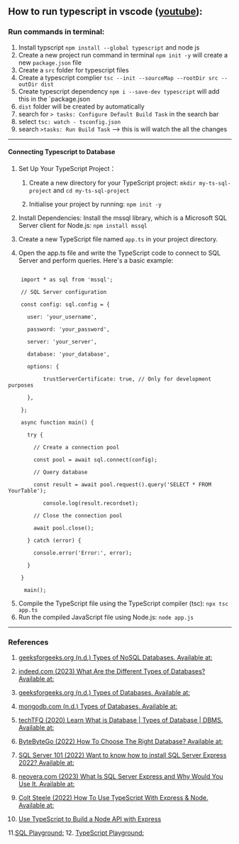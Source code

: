 ## How to run typescript in vscode ([youtube](https://www.youtube.com/watch?v=4zdBk6wisxc)): 

### Run commands in terminal: 
1. Install typscript `npm install --global typescript` and node js
2. Create a new project run command in terminal `npm init -y` will create a new `package.json` file
2. Create a `src` folder for typescript files  
3. Create a typescript complier `tsc --init --sourceMap --rootDir src --outDir dist`
4. Create typescript dependency `npm i --save-dev typescript` will add this in the `package.json 
5. `dist` folder will be created by automatically 
6. search for `> tasks: Configure Default Build Task` in the search bar
7. select `tsc: watch - tsconfig.json`
8. search `>tasks: Run Build Task` --> this is will watch the all the changes 

---

#### Connecting Typescript to Database
1. Set Up Your TypeScript Project：
    1. Create a new directory for your TypeScript project: `mkdir my-ts-sql-project` and  `cd my-ts-sql-project`

    2. Initialise your project by running: `npm init -y`

2. Install Dependencies: Install the mssql library, which is a Microsoft SQL Server client for Node.js: `npm install mssql`

3. Create a new TypeScript file named `app.ts` in your project directory.
4. Open the app.ts file and write the TypeScript code to connect to SQL Server and perform queries. Here's a basic example:

```

    import * as sql from 'mssql';
    
    // SQL Server configuration
    
    const config: sql.config = {
    
      user: 'your_username',
    
      password: 'your_password',
    
      server: 'your_server',
    
      database: 'your_database',
    
      options: {
    
           trustServerCertificate: true, // Only for development purposes
    
      },
    
    };
    
    async function main() {
    
      try {
    
        // Create a connection pool
    
        const pool = await sql.connect(config);
    
        // Query database
    
        const result = await pool.request().query('SELECT * FROM YourTable');
    
           console.log(result.recordset);
    
        // Close the connection pool
    
        await pool.close();
    
      } catch (error) {
    
        console.error('Error:', error);
    
      }
    
    }
    
     main();

```

5. Compile the TypeScript file using the TypeScript compiler (tsc): `npx tsc app.ts`
6. Run the compiled JavaScript file using Node.js: `node app.js`


---
### References
1. [geeksforgeeks.org (n.d.) Types of NoSQL Databases. Available at:](https://www.geeksforgeeks.org/types-of-nosql-databases/)

2. [indeed.com (2023) What Are the Different Types of Databases? Available at:](https://www.indeed.com/career-advice/career-development/types-of-databases)

3. [geeksforgeeks.org (n.d.) Types of Databases. Available at:](https://www.geeksforgeeks.org/types-of-databases/)

4. [mongodb.com (n.d.) Types of Databases. Available at:](https://www.mongodb.com/databases/types)

5. [techTFQ  (2020) Learn What is Database | Types of Database | DBMS. Available at:](https://www.youtube.com/watch?v=j09EQ-xlh88)

6. [ByteByteGo  (2022) How To Choose The Right Database? Available at:](https://www.youtube.com/watch?v=kkeFE6iRfMM)

7. [SQL Server 101 (2022) Want to know how to install SQL Server Express 2022? Available at:](https://www.youtube.com/watch?v=PBG40wvhiG0)

8. [neovera.com (2023) What Is SQL Server Express and Why Would You Use It. Available at:](https://neovera.com/sql-server-express-use/)

9. [Colt Steele (2022) How To Use TypeScript With Express & Node. Available at:](https://www.youtube.com/watch?v=qy8PxD3alWw)
10. [Use TypeScript to Build a Node API with Express](https://developer.okta.com/blog/2018/11/15/node-express-typescript)

11.[SQL Playground:](https://www.db-fiddle.com/)
12. [TypeScript Playground:](https://www.typescriptlang.org/play?#code/PTAEHUFMBsGMHsC2lQBd5oBYoCoE8AHSAZVgCcBLA1UABWgEM8BzM+AVwDsATAGiwoBnUENANQAd0gAjQRVSQAUCEmYKsTKGYUAbpGF4OY0BoadYKdJMoL+gzAzIoz3UNEiPOofEVKVqAHSKymAAmkYI7NCuqGqcANag8ABmIjQUXrFOKBJMggBcISGgoAC0oACCbvCwDKgU8JkY7p7ehCTkVDQS2E6gnPCxGcwmZqDSTgzxxWWVoASMFmgYkAAeRJTInN3ymj4d-jSCeNsMq-wuoPaOltigAKoASgAywhK7SbGQZIIz5VWCFzSeCrZagNYbChbHaxUDcCjJZLfSDbExIAgUdxkUBIursJzCFJtXydajBBCcQQ0MwAUVWDEQC0gADVHBQGNJ3KAALygABEAAkYNAMOB4GRonzFBTBPB3AERcwABS0+mM9ysygc9wASmCKhwzQ8ZC8iHFzmB7BoXzcZmY7AYzEg-Fg0HUiQ58D0Ii8fLpDKZgj5SWxfPADlQAHJhAA5SASPlBFQAeS+ZHegmdWkgR1QjgUrmkeFATjNOmGWH0KAQiGhwkuNok4uiIgMHGxCyYrA4PCCJSAA)
